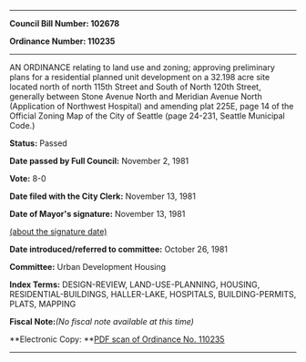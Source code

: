 

********

**Council Bill Number: 102678**
   
**Ordinance Number: 110235**
********

 AN ORDINANCE relating to land use and zoning; approving preliminary plans for a residential planned unit development on a 32.198 acre site located north of north 115th Street and South of North 120th Street, generally between Stone Avenue North and Meridian Avenue North (Application of Northwest Hospital) and amending plat 225E, page 14 of the Official Zoning Map of the City of Seattle (page 24-231, Seattle Municipal Code.)

**Status:** Passed
   
**Date passed by Full Council:** November 2, 1981
   
**Vote:** 8-0
   
**Date filed with the City Clerk:** November 13, 1981
   
**Date of Mayor's signature:** November 13, 1981
   
[(about the signature date)](/~public/approvaldate.htm)
   
   
   
**Date introduced/referred to committee:** October 26, 1981
   
**Committee:** Urban Development Housing
   
   
**Index Terms:** DESIGN-REVIEW, LAND-USE-PLANNING, HOUSING, RESIDENTIAL-BUILDINGS, HALLER-LAKE, HOSPITALS, BUILDING-PERMITS, PLATS, MAPPING

**Fiscal Note:**_(No fiscal note available at this time)_

**Electronic Copy: **[PDF scan of Ordinance No. 110235](/~archives/Ordinances/Ord_110235.pdf)

********

